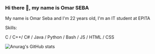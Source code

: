 ### Hi there 👋, my name is Omar SEBA


My name is Omar Seba and I'm 22 years old, I'm an IT student at EPITA

Skills: 

C / C++/ C# / Java / Python / Bash / JS / HTML / CSS


![Anurag's GitHub stats](https://github-readme-stats.vercel.app/api?username=Omar-Seba&show_icons=true&theme=radical)

<!---
Omar-Seba/Omar-Seba is a ✨ special ✨ repository because its `README.md` (this file) appears on your GitHub profile.
You can click the Preview link to take a look at your changes.
--->

